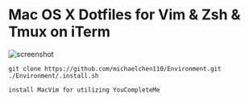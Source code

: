 # Mac OS X Dotfiles for Vim & Zsh & Tmux on iTerm

![screenshot](https://user-images.githubusercontent.com/4122766/28754588-f09c61d8-757a-11e7-876d-7ff33535d57f.png)

```
git clone https://github.com/michaelchen110/Environment.git
./Environment/.install.sh
```

```
install MacVim for utilizing YouCompleteMe
```
